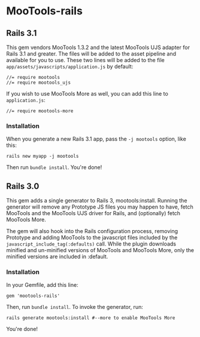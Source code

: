 # MooTools-rails

## Rails 3.1

This gem vendors MooTools 1.3.2 and the latest MooTools UJS adapter for Rails 3.1 and greater. The files will be added to the asset pipeline and available for you to use. These two lines will be added to the file `app/assets/javascripts/application.js` by default:

    //= require mootools
    //= require mootools_ujs

If you wish to use MooTools More as well, you can add this line to `application.js`:

    //= require mootools-more

### Installation

When you generate a new Rails 3.1 app, pass the `-j mootools` option, like this:

    rails new myapp -j mootools

Then run `bundle install`. You're done!

## Rails 3.0

This gem adds a single generator to Rails 3, mootools:install. Running the generator will remove any Prototype JS files you may happen to have, fetch MooTools and the MooTools UJS driver for Rails, and (optionally) fetch MooTools More.

The gem will also hook into the Rails configuration process, removing Prototype and adding MooTools to the javascript files included by the `javascript_include_tag(:defaults)` call. While the plugin downloads minified and un-minified versions of MooTools and MooTools More, only the minified versions are included in :default.

### Installation

In your Gemfile, add this line:

    gem 'mootools-rails'

Then, run `bundle install`. To invoke the generator, run:

    rails generate mootools:install #--more to enable MooTools More

You're done!